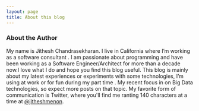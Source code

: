 ```yaml
---
layout: page
title: About this blog
---
```



### About the Author

My name is Jithesh Chandrasekharan. I  live in  California where I’m working as a software consultant . I am passionate about programming and have been working as a Software Engineer/Architect for more than a decade now.I love what I do and hope you find this blog useful.
This blog is mainly about my latest experiences or experiments with some technologies, I’m using at work or for fun during my part time . My recent focus in on Big Data technologies, so expect more posts on that topic.
My favorite form of communication is Twitter, where you'll find me ranting 140 characters at a time at [@jitheshmenon](https://twitter.com/jitheshmenon "my twitter profile").

 